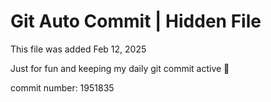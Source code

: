 # Git Auto Commit | Hidden File

This file was added Feb 12, 2025

Just for fun and keeping my daily git commit active 🤪

commit number: 1951835
